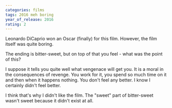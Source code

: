 ```yaml
---
categories: films
tags: 2016 meh boring
year_of_release: 2016
rating: 2
---
```


Leonardo DiCaprio won an Oscar (finally) for this film. However, the film itself was quite boring.

The ending is bitter-sweet, but on top of that you feel - what was the point of this?

I suppose it tells you quite well what vengenace will get you. It is a moral in the consequences of revenge. You work for it, you spend so much time on it and then when it happens nothing. You don't feel any better. I know I certainly didn't feel better.

I think that's why I didn't like the film. The "sweet" part of bitter-sweet wasn't sweet because it didn't exist at all.

